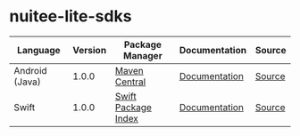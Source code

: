 # nuitee-lite-sdks


|Language|Version|Package Manager|Documentation|Source|
|-|-|-|-|-|
|Android (Java)|1.0.0|[Maven Central](https://search.maven.org/artifact/com.konfigthis.nuitee/nuitee-android-sdk/1.0.0/jar)|[Documentation](https://github.com/konfig-dev/nuitee-lite-sdks/tree/main/android/README.md)|[Source](https://github.com/konfig-dev/nuitee-lite-sdks/tree/main/android)|
|Swift|1.0.0|[Swift Package Index](https://swiftpackageindex.com/konfig-dev/nuitee-lite-sdks/tree/main/swift)|[Documentation](https://github.com/konfig-dev/nuitee-lite-sdks/tree/main/swift/README.md)|[Source](https://github.com/konfig-dev/nuitee-lite-sdks/tree/main/swift)|